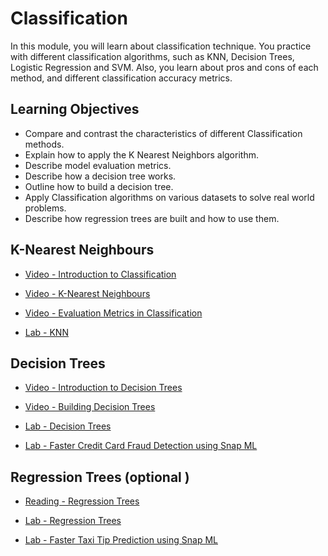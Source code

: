 # Classification

In this module, you will learn about classification technique. You practice with different classification algorithms, such as KNN, Decision Trees, Logistic Regression and SVM. Also, you learn about pros and cons of each method, and different classification accuracy metrics.

## Learning Objectives

- Compare and contrast the characteristics of different Classification methods.
- Explain how to apply the K Nearest Neighbors algorithm.
- Describe model evaluation metrics.
- Describe how a decision tree works.
- Outline how to build a decision tree.
- Apply Classification algorithms on various datasets to solve real world problems.
- Describe how regression trees are built and how to use them.

## K-Nearest Neighbours

- [Video - Introduction to Classification](https://www.coursera.org/learn/machine-learning-with-python/lecture/95g22/introduction-to-classification)

- [Video - K-Nearest Neighbours](https://www.coursera.org/learn/machine-learning-with-python/lecture/s0q1d/k-nearest-neighbours)

- [Video - Evaluation Metrics in Classification](https://www.coursera.org/learn/machine-learning-with-python/lecture/5iCQt/evaluation-metrics-in-classification)

- [Lab - KNN](./Labs/ML0101EN-Clas-K-Nearest-neighbors-CustCat.ipynb)

## Decision Trees

- [Video - Introduction to Decision Trees](https://www.coursera.org/learn/machine-learning-with-python/lecture/gDedK/introduction-to-decision-trees)

- [Video - Building Decision Trees](https://www.coursera.org/learn/machine-learning-with-python/lecture/E6wtC/building-decision-trees)

- [Lab - Decision Trees](./Labs/ML0101EN-Clas-Decision-Trees-drug.ipynb)

- [Lab - Faster Credit Card Fraud Detection using Snap ML](./Labs/classification_tree_svm.ipynb)

## Regression Trees (optional )

- [Reading - Regression Trees](https://www.coursera.org/learn/machine-learning-with-python/supplement/7MGN4/regression-trees)

- [Lab - Regression Trees](./Labs/Regression_Trees.ipynb)

- [Lab - Faster Taxi Tip Prediction using Snap ML](./Labs/Regression_Trees_SnapML.ipynb)